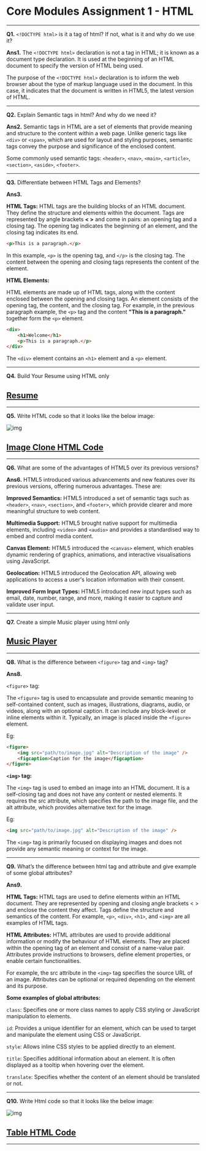 # Core Modules Assignment 1 - HTML

---

**Q1.** `<!DOCTYPE html>` is it a tag of html? If not, what is it and why do we use it?

**Ans1.** The `<!DOCTYPE html>` declaration is not a tag in HTML; it is known as a document type declaration. It is used at the beginning of an HTML document to specify the version of HTML being used.

The purpose of the `<!DOCTYPE html>` declaration is to inform the web browser about the type of markup language used in the document. In this case, it indicates that the document is written in HTML5, the latest version of HTML.

---

**Q2.** Explain Semantic tags in html? And why do we need it?

**Ans2.** Semantic tags in HTML are a set of elements that provide meaning and structure to the content within a web page. Unlike generic tags like `<div>` or `<span>`, which are used for layout and styling purposes, semantic tags convey the purpose and significance of the enclosed content.

Some commonly used semantic tags:
`<header>`, `<nav>`, `<main>`, `<article>`, `<section>`, `<aside>`, `<footer>`.

---

**Q3.** Differentiate between HTML Tags and Elements?

**Ans3.**

**HTML Tags:** HTML tags are the building blocks of an HTML document. They define the structure and elements within the document. Tags are represented by angle brackets **< >** and come in pairs: an opening tag and a closing tag. The opening tag indicates the beginning of an element, and the closing tag indicates its end.

```html
<p>This is a paragraph.</p>
```

In this example, `<p>` is the opening tag, and `</p>` is the closing tag. The content between the opening and closing tags represents the content of the element.

**HTML Elements:**

HTML elements are made up of HTML tags, along with the content enclosed between the opening and closing tags. An element consists of the opening tag, the content, and the closing tag. For example, in the previous paragraph example, the `<p>` tag and the content **"This is a paragraph."** together form the `<p>` element.

```html
<div>
	<h1>Welcome</h1>
	<p>This is a paragraph.</p>
</div>
```

The `<div>` element contains an `<h1>` element and a `<p>` element.

---

**Q4.** Build Your Resume using HTML only

## [Resume](https://github.com/yashPundhir/Resume_HTML_Only)

---

**Q5.** Write HTML code so that it looks like the below image:

![img](https://pwskills.notion.site/image/https%3A%2F%2Fs3-us-west-2.amazonaws.com%2Fsecure.notion-static.com%2F5d76dcda-d8eb-4c2e-836d-5c1aee0f8c6d%2Fhtml.png?id=9eae56b9-1968-40e8-98e1-b745e9e0a4ea&table=block&spaceId=6fae2e0f-dedc-48e9-bc59-af2654c78209&width=2000&userId=&cache=v2)

## [Image Clone HTML Code](https://github.com/yashPundhir/Image_Clone_HTML_Only)

---

**Q6.** What are some of the advantages of HTML5 over its previous versions?

**Ans6.** HTML5 introduced various advancements and new features over its previous versions, offering numerous advantages. These are:

**Improved Semantics:** HTML5 introduced a set of semantic tags such as `<header>`, `<nav>`, `<section>`, and `<footer>`, which provide clearer and more meaningful structure to web content.

**Multimedia Support:** HTML5 brought native support for multimedia elements, including `<video>` and `<audio>` and provides a standardised way to embed and control media content.

**Canvas Element:** HTML5 introduced the `<canvas>` element, which enables dynamic rendering of graphics, animations, and interactive visualisations using JavaScript.

**Geolocation:** HTML5 introduced the Geolocation API, allowing web applications to access a user's location information with their consent.

**Improved Form Input Types:** HTML5 introduced new input types such as email, date, number, range, and more, making it easier to capture and validate user input.

---

**Q7.** Create a simple Music player using html only

## [Music Player](https://github.com/yashPundhir/Music_Player_HTML_Only)

---

**Q8.** What is the difference between `<figure>` tag and `<img>` tag?

**Ans8.**

`<figure>` tag:

The `<figure>` tag is used to encapsulate and provide semantic meaning to self-contained content, such as images, illustrations, diagrams, audio, or videos, along with an optional caption. It can include any block-level or inline elements within it. Typically, an image is placed inside the `<figure>` element.

Eg:

```html
<figure>
	<img src="path/to/image.jpg" alt="Description of the image" />
	<figcaption>Caption for the image</figcaption>
</figure>
```

**`<img>` tag:**

The `<img>` tag is used to embed an image into an HTML document. It is a self-closing tag and does not have any content or nested elements. It requires the src attribute, which specifies the path to the image file, and the alt attribute, which provides alternative text for the image.

Eg:

```html
<img src="path/to/image.jpg" alt="Description of the image" />
```

The `<img>` tag is primarily focused on displaying images and does not provide any semantic meaning or context for the image.

---

**Q9.** What’s the difference between html tag and attribute and give example of some global attributes?

**Ans9.**

**HTML Tags:** HTML tags are used to define elements within an HTML document. They are represented by opening and closing angle brackets < > and enclose the content they affect. Tags define the structure and semantics of the content. For example, `<p>`, `<div>`, `<h1>`, and `<img>` are all examples of HTML tags.

**HTML Attributes:** HTML attributes are used to provide additional information or modify the behaviour of HTML elements. They are placed within the opening tag of an element and consist of a name-value pair. Attributes provide instructions to browsers, define element properties, or enable certain functionalities.

For example, the src attribute in the `<img>` tag specifies the source URL of an image. Attributes can be optional or required depending on the element and its purpose.

**Some examples of global attributes:**

`class`: Specifies one or more class names to apply CSS styling or JavaScript manipulation to elements.

`id`: Provides a unique identifier for an element, which can be used to target and manipulate the element using CSS or JavaScript.

`style`: Allows inline CSS styles to be applied directly to an element.

`title`: Specifies additional information about an element. It is often displayed as a tooltip when hovering over the element.

`translate`: Specifies whether the content of an element should be translated or not.

---

**Q10.** Write Html code so that it looks like the below image:

![img](https://pwskills.notion.site/image/https%3A%2F%2Fs3-us-west-2.amazonaws.com%2Fsecure.notion-static.com%2F365d0427-ccce-4f03-8f68-f71394cb86b5%2FUntitled.png?id=bc83e227-e490-4173-966b-be20296428d1&table=block&spaceId=6fae2e0f-dedc-48e9-bc59-af2654c78209&width=2000&userId=&cache=v2)

## [Table HTML Code](https://github.com/yashPundhir/Table_Clone_HTML_Only)

---
